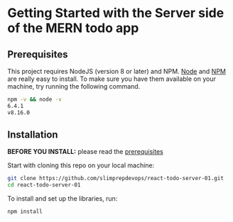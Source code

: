 # Getting Started with the Server side of the MERN todo app

## Prerequisites

This project requires NodeJS (version 8 or later) and NPM.
[Node](http://nodejs.org/) and [NPM](https://npmjs.org/) are really easy to install.
To make sure you have them available on your machine,
try running the following command.

```sh
npm -v && node -v
6.4.1
v8.16.0
```

## Installation

**BEFORE YOU INSTALL:** please read the [prerequisites](#prerequisites)

Start with cloning this repo on your local machine:

```sh
git clone https://github.com/slimprepdevops/react-todo-server-01.git
cd react-todo-server-01
```

To install and set up the libraries, run:

```sh
npm install
```
